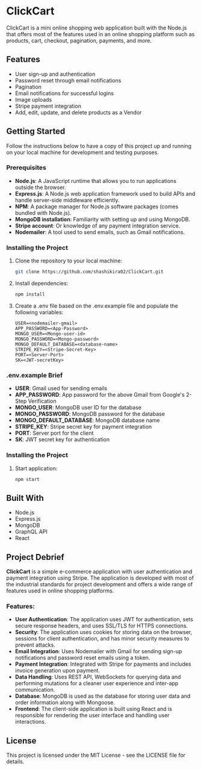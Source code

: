 # ClickCart

ClickCart is a mini online shopping web application built with the Node.js that offers most of the features used in an online shopping platform such as products, cart, checkout, pagination, payments, and more.

## Features

- User sign-up and authentication
- Password reset through email notifications
- Pagination
- Email notifications for successful logins
- Image uploads
- Stripe payment integration
- Add, edit, update, and delete products as a Vendor

## Getting Started

Follow the instructions below to have a copy of this project up and running on your local machine for development and testing purposes.

### Prerequisites

- **Node.js**: A JavaScript runtime that allows you to run applications outside the browser.
- **Express.js**: A Node.js web application framework used to build APIs and handle server-side middleware efficiently.
- **NPM**: A package manager for Node.js software packages (comes bundled with Node.js).
- **MongoDB installation**: Familiarity with setting up and using MongoDB.
- **Stripe account**: Or knowledge of any payment integration service.
- **Nodemailer**: A tool used to send emails, such as Gmail notifications.


### Installing the Project

1. Clone the repository to your local machine:
   ```bash
   git clone https://github.com/shashikira02/ClickCart.git
2. Install  dependencies:
   ```bash
   npm install
3. Create a .env file based on the .env.example file and populate the following variables:
   ```env
   USER=<nodemailer-gmail>
   APP_PASSWORD=<App-Password>
   MONGO_USER=<Mongo-user-id>
   MONGO_PASSWORD=<Mongo-password>
   MONGO_DEFAULT_DATABASE=<database-name>
   STRIPE_KEY=<Stripe-Secret-Key>
   PORT=<Server-Port>
   SK=<JWT-secretKey>
   
### .env.example Brief

- **USER**: Gmail used for sending emails
- **APP_PASSWORD**: App password for the above Gmail from Google's 2-Step Verification
- **MONGO_USER**: MongoDB user ID for the database
- **MONGO_PASSWORD**: MongoDB password for the database
- **MONGO_DEFAULT_DATABASE**: MongoDB database name
- **STRIPE_KEY**: Stripe secret key for payment integration
- **PORT**: Server port for the client
- **SK**: JWT secret key for authentication

### Installing the Project

1. Start  application:
   ```bash
   npm start

## Built With
- Node.js
- Express.js
- MongoDB
- GraphQL API
- React

## Project Debrief
**ClickCart** is a simple e-commerce application with user authentication and payment integration using Stripe. The application is developed with most of the industrial standards for project development and offers a wide range of features used in online shopping platforms.

### Features:
- **User Authentication**: The application uses JWT for authentication, sets secure response headers, and uses SSL/TLS for HTTPS connections.
- **Security**: The application uses cookies for storing data on the browser, sessions for client authentication, and has minor security measures to prevent attacks.
- **Email Integration**: Uses Nodemailer with Gmail for sending sign-up notifications and password reset emails using a token.
- **Payment Integration**: Integrated with Stripe for payments and includes invoice generation upon payment.
- **Data Handling**: Uses REST API, WebSockets for querying data and performing mutations for a cleaner user experience and inter-app communication.
- **Database**: MongoDB is used as the database for storing user data and order information along with Mongoose.
- **Frontend**: The client-side application is built using React and is responsible for rendering the user interface and handling user interactions.

## License
This project is licensed under the MIT License - see the LICENSE file for details.
